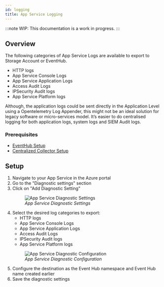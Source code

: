 ```yaml
---
id: logging
title: App Service Logging
---
```


:::note
WIP: This documentation is a work in progress.
:::

## Overview
The following categories of App Service Logs are available to export to Storage Account or EventHub. 

- HTTP logs
- App Service Console Logs
- App Service Application Logs
- Access Audit Logs
- IPSecurity Audit logs
- App Service Platform logs

Although, the application logs could be sent directly in the Application Level using a Opentelemetry Log Appender, this might not be an ideal solution for legacy software or micro-services model. It’s easier to do centralised logging for both application logs, system logs and SIEM Audit logs.

### Prerequisites

- [EventHub Setup](../../bootstrapping/data-ingestion)
- [Centralized Collector Setup](../../bootstrapping/collector-setup)

## Setup

1. Navigate to your App Service in the Azure portal
2. Go to the "Diagnostic settings" section
3. Click on "Add Diagnostic Setting"
    <figure data-zoomable align="left">
    <img
        src="/img/docs/azure-monitoring/app-svc-diag-settings.webp"
        alt="App Service Diagnostic Settings"
    />
    <figcaption>
        <i>
        App Service Diagnostic Settings
        </i>
    </figcaption>
    </figure>
4. Select the desired log categories to export:
    - HTTP logs
    - App Service Console Logs
    - App Service Application Logs
    - Access Audit Logs
    - IPSecurity Audit logs
    - App Service Platform logs
    <figure data-zoomable align="left">
    <img
        src="/img/docs/azure-monitoring/app-svc-diag-configuration.webp"
        alt="App Service Diagnostic Configuration"
    />
    <figcaption>
        <i>
        App Service Diagnostic Configuration
        </i>
    </figcaption>
    </figure>
5. Configure the destination as the Event Hub namespace and Event Hub name created earlier
6. Save the diagnostic settings
